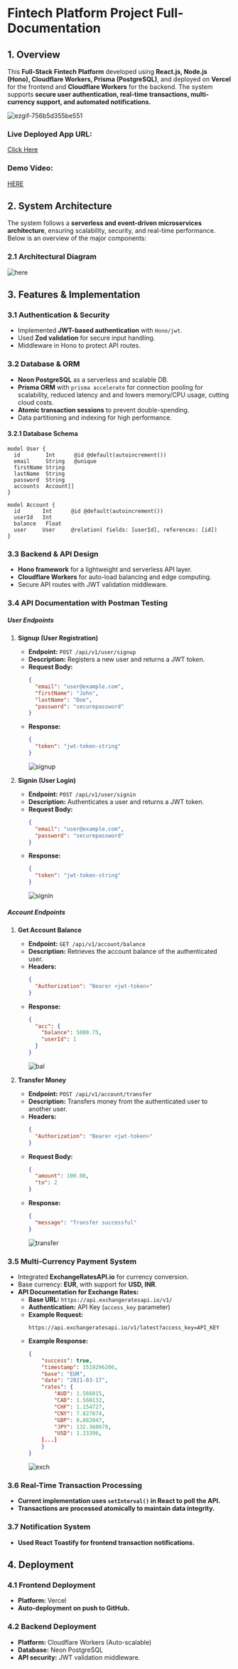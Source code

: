 # **Fintech Platform Project Full-Documentation**

## **1. Overview**
This **Full-Stack Fintech Platform** developed using **React.js, Node.js (Hono), Cloudflare Workers, Prisma (PostgreSQL)**, and deployed on **Vercel** for the frontend and **Cloudflare Workers** for the backend. The system supports **secure user authentication, real-time transactions, multi-currency support, and automated notifications.**

![ezgif-756b5d355be551](https://github.com/user-attachments/assets/51610c4f-4a4c-4505-baf3-bf514b0f74ae)


### **Live Deployed App URL:**
[Click Here](https://xnl-21-bce-5716-fs-1.vercel.app/signup)

### **Demo Video:**
[HERE](https://drive.google.com/file/d/1PUzFWXD3ARJA5Nyn9FunUG1jnhTDSZP6/view?usp=sharing)

## **2. System Architecture**
The system follows a **serverless and event-driven microservices architecture**, ensuring scalability, security, and real-time performance. Below is an overview of the major components:

### **2.1 Architectural Diagram**
![here](https://github.com/user-attachments/assets/48178f20-2d89-49a4-a7a0-314fecea3192)

## **3. Features & Implementation**

### **3.1 Authentication & Security**
- Implemented **JWT-based authentication** with `Hono/jwt`.
- Used **Zod validation** for secure input handling.
- Middleware in Hono to protect API routes.

### **3.2 Database & ORM**
- **Neon PostgreSQL** as a serverless and scalable DB.
- **Prisma ORM** with `prisma accelerate` for connection pooling for scalability, reduced latency and and lowers memory/CPU usage, cutting cloud costs.
- **Atomic transaction sessions** to prevent double-spending.
- Data partitioning and indexing for high performance.

#### **3.2.1 Database Schema**
```prisma
model User {
  id        Int      @id @default(autoincrement())
  email     String   @unique
  firstName String
  lastName  String
  password  String
  accounts  Account[] 
}

model Account {
  id       Int      @id @default(autoincrement())
  userId   Int
  balance   Float    
  user     User     @relation( fields: [userId], references: [id])
}
```

### **3.3 Backend & API Design**
- **Hono framework** for a lightweight and serverless API layer.
- **Cloudflare Workers** for auto-load balancing and edge computing.
- Secure API routes with JWT validation middleware.

### **3.4 API Documentation with Postman Testing**

##### **User Endpoints**

1. **Signup (User Registration)**
   - **Endpoint:** `POST /api/v1/user/signup`
   - **Description:** Registers a new user and returns a JWT token.
   - **Request Body:**
     ```json
     {
       "email": "user@example.com",
       "firstName": "John",
       "lastName": "Doe",
       "password": "securepassword"
     }
     ```
   - **Response:**
     ```json
     {
       "token": "jwt-token-string"
     }
     ```
     ![signup](https://github.com/user-attachments/assets/173ac21e-4ab9-4acf-ba3a-953c23d4c39c)

2. **Signin (User Login)**
   - **Endpoint:** `POST /api/v1/user/signin`
   - **Description:** Authenticates a user and returns a JWT token.
   - **Request Body:**
     ```json
     {
       "email": "user@example.com",
       "password": "securepassword"
     }
     ```
   - **Response:**
     ```json
     {
       "token": "jwt-token-string"
     }
     ```
     ![signin](https://github.com/user-attachments/assets/c695c1c0-79a1-4c36-95d9-184fdace73a4)


##### **Account Endpoints**

1. **Get Account Balance**
   - **Endpoint:** `GET /api/v1/account/balance`
   - **Description:** Retrieves the account balance of the authenticated user.
   - **Headers:**
     ```json
     {
       "Authorization": "Bearer <jwt-token>"
     }
     ```
   - **Response:**
     ```json
     {
       "acc": {
         "balance": 5000.75,
         "userId": 1
       }
     }
     ```
     ![bal](https://github.com/user-attachments/assets/7ec226cf-0f3f-4810-8393-3c427b738545)

2. **Transfer Money**
   - **Endpoint:** `POST /api/v1/account/transfer`
   - **Description:** Transfers money from the authenticated user to another user.
   - **Headers:**
     ```json
     {
       "Authorization": "Bearer <jwt-token>"
     }
     ```
   - **Request Body:**
     ```json
     {
       "amount": 100.00,
       "to": 2
     }
     ```
   - **Response:**
     ```json
     {
       "message": "Transfer successful"
     }
     ```
     ![transfer](https://github.com/user-attachments/assets/dae0919a-ec5b-4d5b-a2b2-70b529cc2d30)

### **3.5 Multi-Currency Payment System**
- Integrated **ExchangeRatesAPI.io** for currency conversion.
- Base currency: **EUR**, with support for **USD, INR**.
- **API Documentation for Exchange Rates:**
  - **Base URL:** `https://api.exchangeratesapi.io/v1/`
  - **Authentication:** API Key (`access_key` parameter)
  - **Example Request:**
    ```plaintext
    https://api.exchangeratesapi.io/v1/latest?access_key=API_KEY
    ```
  - **Example Response:**
    ```json
    {
        "success": true,
        "timestamp": 1519296206,
        "base": "EUR",
        "date": "2021-03-17",
        "rates": {
            "AUD": 1.566015,
            "CAD": 1.560132,
            "CHF": 1.154727,
            "CNY": 7.827874,
            "GBP": 0.882047,
            "JPY": 132.360679,
            "USD": 1.23396,
        [...]
        }
    }
    ```
    ![exch](https://github.com/user-attachments/assets/c400e560-7413-4382-8f66-ed9864b2978d)

### **3.6 Real-Time Transaction Processing**
- **Current implementation uses `setInterval()` in React to poll the API.**
- **Transactions are processed atomically to maintain data integrity.**

### **3.7 Notification System**
- **Used React Toastify for frontend transaction notifications.**

## **4. Deployment**

### **4.1 Frontend Deployment**
- **Platform:** Vercel
- **Auto-deployment on push to GitHub.**

### **4.2 Backend Deployment**
- **Platform:** Cloudflare Workers (Auto-scalable)
- **Database:** Neon PostgreSQL
- **API security:** JWT validation middleware.



